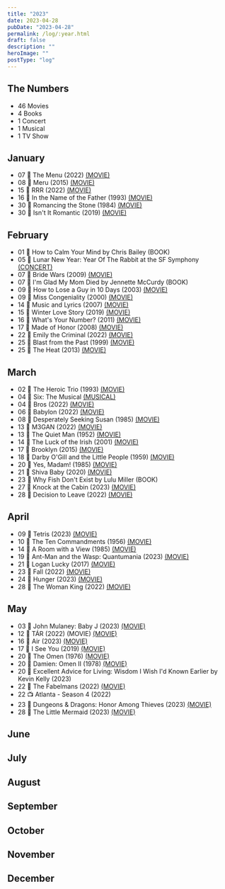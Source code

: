```yaml
---
title: "2023"
date: 2023-04-28
pubDate: "2023-04-28"
permalink: /log/:year.html
draft: false
description: ""
heroImage: ""
postType: "log"
---
```


## The Numbers

- 46 Movies
- 4 Books
- 1 Concert
- 1 Musical
- 1 TV Show

## January

- 07 🎥 The Menu (2022) [(MOVIE)](https://boxd.it/lScm)
- 08 🎥 Meru (2015) [(MOVIE)](https://boxd.it/aixm)
- 15 🎥 RRR (2022) [(MOVIE)](https://boxd.it/ljDs)
- 16 🎥 In the Name of the Father (1993) [(MOVIE)](https://boxd.it/20I6)
- 30 🎥 Romancing the Stone (1984) [(MOVIE)](https://boxd.it/1YXS)
- 30 🎥 Isn't It Romantic (2019) [(MOVIE)](https://boxd.it/g1jE)

## February

- 01 📕 How to Calm Your Mind by Chris Bailey (BOOK)
- 05 🎵 Lunar New Year: Year Of The Rabbit at the SF Symphony [(CONCERT)](https://www.sfsymphony.org/Buy-Tickets/2022-23/LNY-Year-of-the-Rabbit)
- 07 🎥 Bride Wars (2009) [(MOVIE)](https://boxd.it/1W3I)
- 07 📕 I'm Glad My Mom Died by Jennette McCurdy (BOOK)
- 09 🎥 How to Lose a Guy in 10 Days (2003) [(MOVIE)](https://boxd.it/1XwG)
- 09 🎥 Miss Congeniality (2000) [(MOVIE)](https://boxd.it/28GM)
- 14 🎥 Music and Lyrics (2007) [(MOVIE)](https://boxd.it/1Usw)
- 15 🎥 Winter Love Story (2019) [(MOVIE)](https://boxd.it/kV5m)
- 16 🎥 What's Your Number? (2011) [(MOVIE)](https://boxd.it/6P4)
- 17 🎥 Made of Honor (2008) [(MOVIE)](https://boxd.it/1VsC)
- 22 🎥 Emily the Criminal (2022) [(MOVIE)](https://boxd.it/wBOq)
- 25 🎥 Blast from the Past (1999) [(MOVIE)](https://boxd.it/1ToS)
- 25 🎥 The Heat (2013) [(MOVIE)](https://boxd.it/4p9a)

## March

- 02 🎥 The Heroic Trio (1993) [(MOVIE)](https://boxd.it/TYu)
- 04 🎤 Six: The Musical [(MUSICAL)](https://sixonbroadway.com/)
- 04 🎥 Bros (2022) [(MOVIE)](https://boxd.it/mJZw)
- 06 🎥 Babylon (2022) [(MOVIE)](https://boxd.it/mM02)
- 08 🎥 Desperately Seeking Susan (1985) [(MOVIE)](https://boxd.it/20xi)
- 13 🎥 M3GAN (2022) [(MOVIE)](https://boxd.it/jxmG)
- 13 🎥 The Quiet Man (1952) [(MOVIE)](https://boxd.it/25Iq)
- 14 🎥 The Luck of the Irish (2001) [(MOVIE)](https://boxd.it/Obs)
- 17 🎥 Brooklyn (2015) [(MOVIE)](https://boxd.it/5bdk)
- 18 🎥 Darby O'Gill and the Little People (1959) [(MOVIE)](https://boxd.it/1G7Y)
- 20 🎥 Yes, Madam! (1985) [(MOVIE)](https://boxd.it/13EE)
- 21 🎥 Shiva Baby (2020) [(MOVIE)](https://boxd.it/oIv0)
- 23 📕 Why Fish Don't Exist by Lulu Miller (BOOK)
- 27 🎥 Knock at the Cabin (2023) [(MOVIE)](https://boxd.it/npL2)
- 28 🎥 Decision to Leave (2022) [(MOVIE)](https://boxd.it/qp9e)

## April

- 09 🎥 Tetris (2023) [(MOVIE)](https://boxd.it/rePK)
- 10 🎥 The Ten Commandments (1956) [(MOVIE)](https://boxd.it/21mg)
- 14 🎥 A Room with a View (1985) [(MOVIE)](https://boxd.it/1UfC)
- 19 🎥 Ant-Man and the Wasp: Quantumania (2023) [(MOVIE)](https://boxd.it/nL2y)
- 21 🎥 Logan Lucky (2017) [(MOVIE)](https://boxd.it/dZrs)
- 23 🎥 Fall (2022) [(MOVIE)](https://boxd.it/Bf6G)
- 24 🎥 Hunger (2023) [(MOVIE)](https://boxd.it/ExzM)
- 28 🎥 The Woman King (2022) [(MOVIE)](https://boxd.it/4bhOGB)

## May

- 03 🎥 John Mulaney: Baby J (2023) [(MOVIE)](https://boxd.it/4e7EFb)
- 12 🎥 TÁR (2022) (MOVIE) [(MOVIE)](https://boxd.it/4fjasz)
- 16 🎥 Air (2023) [(MOVIE)](https://boxd.it/4fDmPl)
- 17 🎥 I See You (2019) [(MOVIE)](https://boxd.it/4fWZff)
- 20 🎥 The Omen (1976) [(MOVIE)](https://boxd.it/4gxMeH)
- 20 🎥 Damien: Omen II (1978) [(MOVIE)](https://boxd.it/4gxMpv)
- 20 📕 Excellent Advice for Living: Wisdom I Wish I'd Known Earlier by Kevin Kelly (2023)
- 22 🎥 The Fabelmans (2022) [(MOVIE)](https://boxd.it/4h0K3F)
- 22 📺 Atlanta - Season 4 (2022)
- 23 🎥 Dungeons & Dragons: Honor Among Thieves (2023) [(MOVIE)](https://boxd.it/4hujTf)
- 28 🎥 The Little Mermaid (2023) [(MOVIE)](https://boxd.it/4iBopx)

## June

## July

## August

## September

## October

## November

## December
